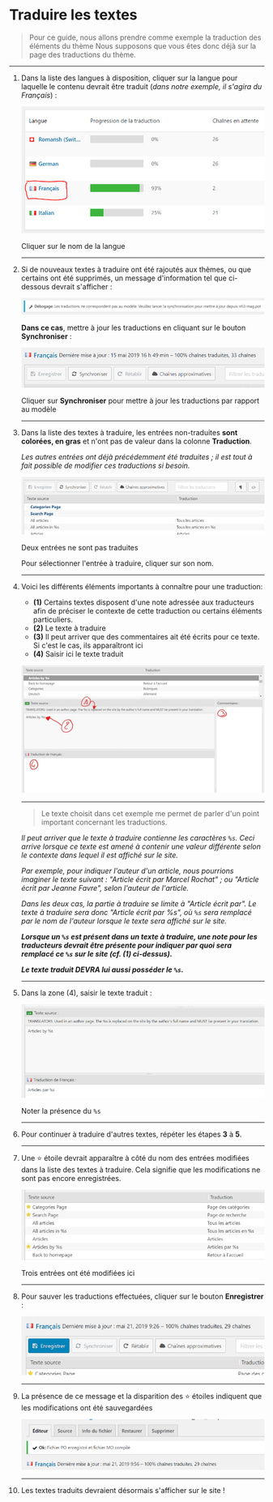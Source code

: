 # Traduire les textes

> Pour ce guide, nous allons prendre comme exemple la traduction des éléments du thème
Nous supposons que vous êtes donc déjà sur la page des traductions du thème.

---

1. Dans la liste des langues à disposition, cliquer sur la langue pour laquelle le contenu devrait être traduit (*dans notre exemple, il s'agira du Français*) :

    ![](Untitled-a6c0d5a6-7a76-4337-901b-a4f7d2571026.png)

    Cliquer sur le nom de la langue

    ---

2. Si de nouveaux textes à traduire ont été rajoutés aux thèmes, ou que certains ont été supprimés, un message d'information tel que ci-dessous devrait s'afficher :

    ![](Untitled-c5087c53-a691-4d0b-914c-e36a6dbea417.png)

    **Dans ce cas**, mettre à jour les traductions en cliquant sur le bouton **Synchroniser** :

    ![](Untitled-8cc41c81-50a8-46ad-bb42-a47299842564.png)

    Cliquer sur **Synchroniser** pour mettre à jour les traductions par rapport au modèle

    ---

3. Dans la liste des textes à traduire, les entrées non-traduites **sont colorées, en gras** et n'ont pas de valeur dans la colonne **Traduction**.

    *Les autres entrées ont déjà précédemment été traduites ; il est tout à fait possible de modifier ces traductions si besoin.*

    ![](2019-05-21-11-20-mag-6a348aca-ba08-4b9f-8657-acff91553956.notrehistoire.ch.png)

    Deux entrées ne sont pas traduites

    Pour sélectionner l'entrée à traduire, cliquer sur son nom.

    ---

4. Voici les différents éléments importants à connaître pour une traduction:
    - **(1)** Certains textes disposent d'une note adressée aux traducteurs afin de préciser le contexte de cette traduction ou certains éléments particuliers.
    - **(2)** Le texte à traduire
    - **(3)** Il peut arriver que des commentaires ait été écrits pour ce texte. Si c'est le cas, ils apparaîtront ici
    - **(4)** Saisir ici le texte traduit

    ![](Inked2019-05-21-11-27-mag-cb55ca1e-4668-4c19-8a86-47a6bbed248c.notrehistoire.ch_LI.jpg)

    ---

    > Le texte choisit dans cet exemple me permet de parler d'un point important concernant les traductions.

    *Il peut arriver que le texte à traduire contienne les caractères `%s`. Ceci arrive lorsque ce texte est amené à contenir une valeur différente selon le contexte dans lequel il est affiché sur le site.*

    *Par exemple, pour indiquer l'auteur d'un article, nous pourrions imaginer le texte suivant : "Article écrit par Marcel Rochat" ; ou "Article écrit par Jeanne Favre", selon l'auteur de l'article.*

    *Dans les deux cas, la partie à traduire se limite à "Article écrit par". Le texte à traduire sera donc "Article écrit par %s", où `%s` sera remplacé par le nom de l'auteur lorsque le texte sera affiché sur le site.*

    ***Lorsque un `%s` est présent dans un texte à traduire, une note pour les traducteurs devrait être présente pour indiquer par quoi sera remplacé ce `%s` sur le site (cf. (1) ci-dessus).***

    ***Le texte traduit DEVRA lui aussi posséder le `%s`.***

    ---

5. Dans la zone (4), saisir le texte traduit :

    ![](2019-05-21-11-48-mag-5b9bb88c-4f57-4b7d-979b-64659e9687cf.notrehistoire.ch.png)

    Noter la présence du `%s`

    ---

6. Pour continuer à traduire d'autres textes, répéter les étapes **3** à **5**.

    ---

7. Une ⭐ étoile devrait apparaître à côté du nom des entrées modifiées dans la liste des textes à traduire. Cela signifie que les modifications ne sont pas encore enregistrées.

    ![](2019-05-21-11-54-mag-4fc12b1e-3e99-4a55-a1ce-25d62dc417d6.notrehistoire.ch.png)

    Trois entrées ont été modifiées ici

    ---

8. Pour sauver les traductions effectuées, cliquer sur le bouton **Enregistrer** :

    ![](2019-05-21-11-55-mag-37ac4a0c-ef7b-4762-b172-95f37464909f.notrehistoire.ch.png)

    ---

9. La présence de ce message et la disparition des ⭐ étoiles indiquent que les modifications ont été sauvegardées

    ![](2019-05-21-11-56-mag-478a77aa-0c99-4864-8af5-f77b021f6511.notrehistoire.ch.png)

    ---

10. Les textes traduits devraient désormais s'afficher sur le site !